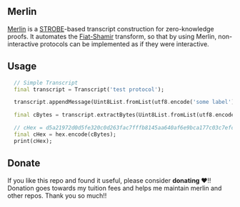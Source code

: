 ## Merlin
[Merlin](https://merlin.cool) is a [STROBE](https://strobe.sourceforge.io/)-based transcript construction for zero-knowledge proofs.
It automates the [Fiat-Shamir](https://en.wikipedia.org/wiki/Fiat–Shamir_heuristic) transform, so that by using Merlin, non-interactive protocols can be implemented as if they were interactive.

## Usage

```dart
  // Simple Transcript
  final transcript = Transcript('test protocol');

  transcript.appendMessage(Uint8List.fromList(utf8.encode('some label')), Uint8List.fromList(utf8.encode('some data')));

  final cBytes = transcript.extractBytes(Uint8List.fromList(utf8.encode('challenge')), 32);

  // cHex = d5a21972d0d5fe320c0d263fac7fffb8145aa640af6e9bca177c03c7efcf0615
  final cHex = hex.encode(cBytes);
  print(cHex);
```

## Donate
If you like this repo and found it useful, please consider **donating ❤️**!! Donation goes towards my tuition fees and helps me maintain merlin and other repos. Thank you so much!!
